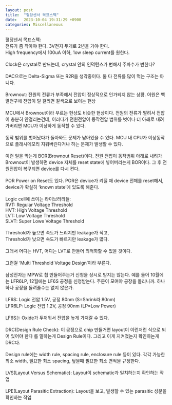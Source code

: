 ```yaml
---
layout: post
title:  "혈당센서 목표스펙"
date:   2023-10-04 19:31:29 +0900
categories: Miscellaneous
---
```


혈당센서 목표스펙:<br>
전류가 좀 작아야 한다. 3V전지 두개로 2년을 가야 한다.<br>
High frequency에서 100uA 이하, 1ow sleep current를 원한다.<br>
<br>
Clock은 crystal로 만드는데, crystal 안의 인덕턴스가 변해서 주파수가 변한다?<br>
<br>
DAC으로는 Delta-Sigma 또는 R2R을 생각중이다. 둘 다 전류를 많이 먹는 구조는 아니다.<br>
<br>
Brownout: 전원의 전류가 부족해서 전압이 정상적으로 인가되지 않는 상황. 어원은 백열전구에 전압이 덜 걸리면 갈색으로 보이는 현상<br>
<br>
MCU에서 Brownout이라 부르는 현상도 비슷한 현상이다. 전원의 전류가 딸려서 전압이 충분히 안걸리는건데, 이러다가 전원전압이 동작전압 범위를 벗어나 더 아래로 내려가버리면 MCU가 이상하게 동작할 수 있다.<br>
<br>
동작 범위를 벗어났다가 돌아와도 문제가 남아있을 수 있다. MCU 내 CPU가 이상동작으로 플래시메모리 지워버린다거나 하는 문제가 발생할 수 있다.<br>
<br>
이런 일을 막는게 BOR(Brownout Reset)이다. 전원 전압이 동작범위 아래로 내려가 Brownout이 발생하면 device 자체를 reset state에 넣어버리는게 BOR이다. 그 후 전원전압이 복구되면 device를 다시 켠다.<br>
<br>
POR Power on Reset도 있다. POR은 device가 켜질 때 device 전체를 reset해서, device가 확실히 ‘known state’에 있도록 해준다.<br>
<br>
Logic cell에 쓰이는 라이브러리들:<br>
RVT: Regular Voltage Threshold<br>
HVT: High Voltage Threshold<br>
LVT: Low Voltage Threshold<br>
SLVT: Super Lowe Voltage Threshold<br>
<br>
Threshold가 높으면 속도가 느리지만 leakage가 적고,<br>
Threshold가 낮으면 속도가 빠르지만 leakage가 많다.<br>
<br>
그래서 어디는 HVT, 어디는 LVT로 만들어 최적화할 수 있을 것이다.<br>
<br>
그런걸 ‘Multi Threshold Voltage Design’이라 부른다.<br>
<br>
삼성전자는 MPW로 칩 만들어주는거 신청을 상시로 받지는 않는다. 예를 들어 10월에는 LFR6LP, 12월에는 LF6S 공정을 신청받는다. 주문이 모여야 공장을 돌리니까. 하나하나 공장을 돌려줄수는 없지 않은가.<br>
<br>
LF6S: Logic 전압 1.5V, 공정 80nm (S=Shrink라 80nm)<br>
LFR6LP: Logic 전압 1.2V, 공정 90nm (LP=Low Power)<br>
<br>
LF6S는 Oxide가 두꺼워서 전압을 높게 가져갈 수 있다.<br>
<br>
DRC(Design Rule Check): 이 공정으로 chip 만들거면 layout이 이런저런 식으로 되어 있어야 한다 를 말하는게 Design Rule이다. 그리고 이게 지켜졌는지 확인하는게 DRC다.<br>
<br>
Design rule에는 width rule, spacing rule, enclosure rule 등이 있다. 각각 가능한 최소 width, 필요한 최소 spacing, 덮을때 필요한 최소 면적을 규정한다.<br>
<br>
LVS(Layout Versus Schematic): Layout이 schematic과 일치하는지 확인하는 작업<br>
<br>
LPE(Layout Parasitic Extraction): Layout을 보고, 발생할 수 있는 parasitic 성분을 확인하는 작업<br>
